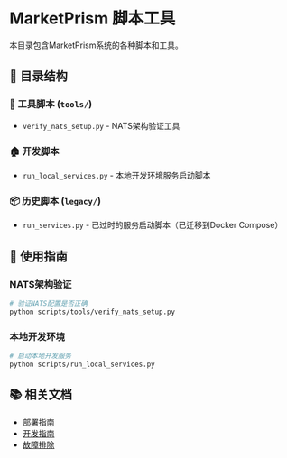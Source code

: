 # MarketPrism 脚本工具

本目录包含MarketPrism系统的各种脚本和工具。

## 📁 目录结构

### 🔧 工具脚本 (`tools/`)
- `verify_nats_setup.py` - NATS架构验证工具

### 🏠 开发脚本
- `run_local_services.py` - 本地开发环境服务启动脚本

### 📦 历史脚本 (`legacy/`)
- `run_services.py` - 已过时的服务启动脚本（已迁移到Docker Compose）

## 🎯 使用指南

### NATS架构验证
```bash
# 验证NATS配置是否正确
python scripts/tools/verify_nats_setup.py
```

### 本地开发环境
```bash
# 启动本地开发服务
python scripts/run_local_services.py
```

## 📚 相关文档

- [部署指南](../docs/deployment/)
- [开发指南](../docs/development/)
- [故障排除](../docs/operations/troubleshooting.md) 